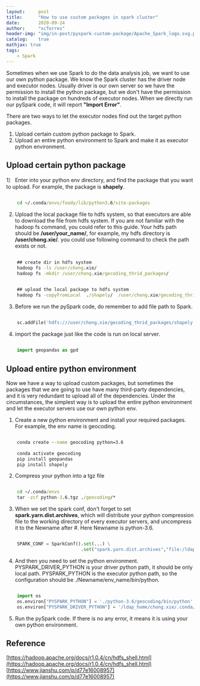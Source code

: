 ```yaml
---
layout:     post
title:      "How to use custom packages in spark cluster"
date:       2020-09-24
author:     "xcTorres"
header-img: "img/in-post/pyspark-custom-package/Apache_Spark_logo.svg.png"
catalog:    true
mathjax: true
tags:
    - Spark
---  
```


Sometimes when we use Spark to do the data analysis job, we want to use our own python package. We know the Spark cluster has the driver node  and executor nodes. Usually driver is our own server so we have the permission to install the python package, but we don't have the permission to install the package on hundreds of executor nodes. When we directly run our pySpark code, it will report **"Import Error"**.  

There are two ways to let the executor nodes find out the target python packages.  
 1) Upload  certain custom python package to Spark.    
 2) Upload an entire python environment to Spark and make it as executor python environment. 

## Upload certain python package  

1） Enter into your python env directory, and find the package that you want to upload. For example, the package is **shapely**.  
```bat

    cd ~/.conda/envs/foody/lib/python3.6/site-packages

```

2) Upload the local package file to hdfs system, so that executors are able to download the file from hdfs system.
If you are not familiar with the hadoop fs command, you could refer to this guide.
Your hdfs path should be **/user/your_name/**, for example, my hdfs directory is **/user/chong.xie/**.  you could use following command to check the path exists or not.
```bat
    
    ## create dir in hdfs system
    hadoop fs -ls /user/chong.xie/ 
    hadoop fs -mkdir /user/chong.xie/gecoding_thrid_packages/ 


    ## upload the local package to hdfs system
    hadoop fs -copyFromLocal  ./shapely/  /user/chong.xie/gecoding_thrid_packages/

```

3) Before we run the pySpark code, do remember to add file path to Spark.  
```python
    
    sc.addFile('hdfs:///user/chong.xie/gecoding_thrid_packages/shapely', True)

```

4) import the package just like the code is run on local server.
```python

    import geopandas as gpd

```

## Upload entire python environment  

Now we have a way to upload custom packages, but sometimes the packages that we are going to use have many third-party dependencies, and it is very redundant to upload all of the dependencies.  Under the circumstances, the simplest way is to upload the entire python environment and let the executor servers use our own python env.

1) Create a new python environment and install your required packages. For example, the env name is geocoding.
```bat

    conda create --name geocoding python=3.6
    
    conda activate geocoding
    pip install geopandas
    pip install shapely

```

2) Compress your python into a tgz file
```bat

    cd ~/.conda/envs
    tar -zcf python-3.6.tgz ./geocoding/*

```

3) When we set the spark conf, don't forget to set **spark.yarn.dist.archives**, which will distribute your python compression file to the working directory of every executor servers, and uncompress it to the Newname after #.  Here Newname is python-3.6.
```python

    SPARK_CONF = SparkConf().set(...) \
                            .set("spark.yarn.dist.archives","file:/ldap_home/chong.xie/.conda/envs/python-3.6.tgz#python-3.6")

```
4) And then you need to set the python environment. PYSPARK_DRIVER_PYTHON is your driver python path, it should be only local path.  PYSPARK_PYTHON is the executor python path, so the configuration should be ./Newname/env_name/bin/python.
```python

    import os
    os.environ["PYSPARK_PYTHON"] = './python-3.6/geocoding/bin/python'
    os.environ["PYSPARK_DRIVER_PYTHON"] = '/ldap_home/chong.xie/.conda/envs/geocoding/bin/python'

```

5) Run the pySpark code. If there is no any error, it means it is using your own python environment.

## Reference
[https://hadoop.apache.org/docs/r1.0.4/cn/hdfs_shell.html](https://hadoop.apache.org/docs/r1.0.4/cn/hdfs_shell.html)  
[https://www.jianshu.com/p/d77e16008957](https://www.jianshu.com/p/d77e16008957)

